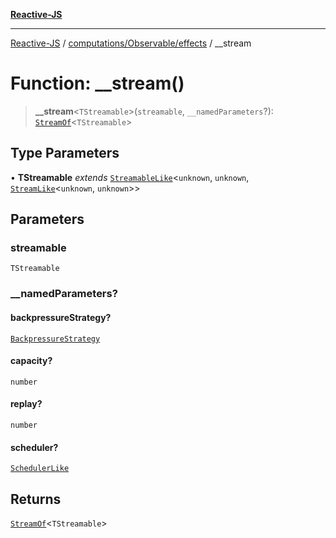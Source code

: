[**Reactive-JS**](../../../../README.md)

***

[Reactive-JS](../../../../README.md) / [computations/Observable/effects](../README.md) / \_\_stream

# Function: \_\_stream()

> **\_\_stream**\<`TStreamable`\>(`streamable`, `__namedParameters`?): [`StreamOf`](../../../type-aliases/StreamOf.md)\<`TStreamable`\>

## Type Parameters

• **TStreamable** *extends* [`StreamableLike`](../../../interfaces/StreamableLike.md)\<`unknown`, `unknown`, [`StreamLike`](../../../interfaces/StreamLike.md)\<`unknown`, `unknown`\>\>

## Parameters

### streamable

`TStreamable`

### \_\_namedParameters?

#### backpressureStrategy?

[`BackpressureStrategy`](../../../../utils/type-aliases/BackpressureStrategy.md)

#### capacity?

`number`

#### replay?

`number`

#### scheduler?

[`SchedulerLike`](../../../../utils/interfaces/SchedulerLike.md)

## Returns

[`StreamOf`](../../../type-aliases/StreamOf.md)\<`TStreamable`\>
